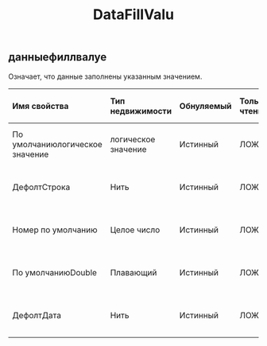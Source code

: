 ﻿---
title: DataFillValu
second_title: Aspose.Cells Cloud Documen
type: docs
url: /ru/specification/model/datafillvalue/
description: "Aspose.Cells Спецификация облачной модели: DataFillValue. Легко обрабатывайте Excel и другие документы электронных таблиц с помощью таких функций, как открытие, создание, редактирование, разделение, слияние, сравнение и преобразование."
kwords: Excel, Office, электронная таблица, Cloud REST API, DataFillValue
weight: 50
---
## **данныефиллвалуе**

 Означает, что данные заполнены указанным значением.

| Имя свойства| Тип недвижимости| Обнуляемый| Только чтение| Значение по умолчанию| Описание|
|:- |:- |:- |:- |:- |:- |
| По умолчаниюлогическое значение| логическое значение| Истинный| ЛОЖЬ|| Представляет логическое значение по умолчанию.|
| ДефолтСтрока| Нить| Истинный| ЛОЖЬ|| Представляет строковое значение по умолчанию.|
| Номер по умолчанию| Целое число| Истинный| ЛОЖЬ|| Представляет числовое значение по умолчанию.|
| По умолчаниюDouble| Плавающий| Истинный| ЛОЖЬ|| Представляет двойное значение по умолчанию.|
| ДефолтДата| Нить| Истинный| ЛОЖЬ|| Представляет значение даты по умолчанию.|

